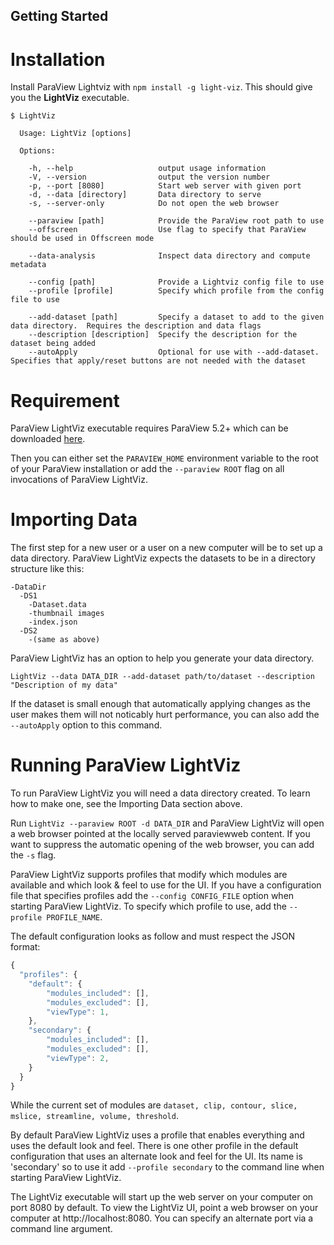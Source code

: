 Getting Started
---------------

# Installation

Install ParaView Lightviz with `npm install -g light-viz`.  This should give you the **LightViz** executable.

```
$ LightViz 

  Usage: LightViz [options]

  Options:

    -h, --help                   output usage information
    -V, --version                output the version number
    -p, --port [8080]            Start web server with given port
    -d, --data [directory]       Data directory to serve
    -s, --server-only            Do not open the web browser
    
    --paraview [path]            Provide the ParaView root path to use
    --offscreen                  Use flag to specify that ParaView should be used in Offscreen mode
    
    --data-analysis              Inspect data directory and compute metadata
    
    --config [path]              Provide a Lightviz config file to use
    --profile [profile]          Specify which profile from the config file to use
    
    --add-dataset [path]         Specify a dataset to add to the given data directory.  Requires the description and data flags
    --description [description]  Specify the description for the dataset being added
    --autoApply                  Optional for use with --add-dataset.  Specifies that apply/reset buttons are not needed with the dataset
```

# Requirement

ParaView LightViz executable requires ParaView 5.2+ which can be downloaded [here](http://www.paraview.org/download/).

Then you can either set the `PARAVIEW_HOME` environment variable to the root of your ParaView installation or add the `--paraview ROOT` flag on all invocations of ParaView LightViz.

# Importing Data

The first step for a new user or a user on a new computer will be to set up a data directory.  ParaView LightViz expects the datasets to be in a directory structure like this:
```
-DataDir
  -DS1
    -Dataset.data
    -thumbnail images
    -index.json
  -DS2
    -(same as above)
```

ParaView LightViz has an option to help you generate your data directory.

```
LightViz --data DATA_DIR --add-dataset path/to/dataset --description "Description of my data"
```

If the dataset is small enough that automatically applying changes as the user makes them will not noticably hurt performance, you can also add the `--autoApply` option to this command.

# Running ParaView LightViz

To run ParaView LightViz you will need a data directory created.  To learn how to make one, see the Importing Data section above.

Run `LightViz --paraview ROOT -d DATA_DIR` and ParaView LightViz will open a web browser pointed at the locally served paraviewweb content.  If you want to suppress the automatic opening of the web browser, you can add the `-s` flag.

ParaView LightViz supports profiles that modify which modules are available and which look & feel to use for the UI.  If you have a configuration file that specifies profiles add the `--config CONFIG_FILE` option when starting ParaView LightViz.  To specify which profile to use, add the `--profile PROFILE_NAME`.

The default configuration looks as follow and must respect the JSON format:

```js
{
  "profiles": {
    "default": {
        "modules_included": [],
        "modules_excluded": [],
        "viewType": 1,
    },
    "secondary": {
        "modules_included": [],
        "modules_excluded": [],
        "viewType": 2,
    }
  }
}
```

While the current set of modules are `dataset, clip, contour, slice, mslice, streamline, volume, threshold`.

By default ParaView LightViz uses a profile that enables everything and uses the default look and feel.  There is one other profile in the default configuration that uses an alternate look and feel for the UI.  Its name is 'secondary' so to use it add `--profile secondary` to the command line when starting ParaView LightViz.

The LightViz executable will start up the web server on your computer on port 8080 by default.  To view the LightViz UI, point a web browser on your computer at http://localhost:8080.  You can specify an alternate port via a command line argument.
